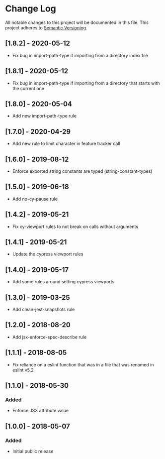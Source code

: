 # Change Log
All notable changes to this project will be documented in this file.
This project adheres to [Semantic Versioning](http://semver.org/).

## [1.8.2] - 2020-05-12
- Fix bug in import-path-type if importing from a directory index file

## [1.8.1] - 2020-05-12
- Fix bug in import-path-type if importing from a directory that starts with the current one

## [1.8.0] - 2020-05-04
- Add new import-path-type rule 

## [1.7.0] - 2020-04-29
- Add new rule to limit character in feature tracker call

## [1.6.0] - 2019-08-12
- Enforce exported string constants are typed (string-constant-types)

## [1.5.0] - 2019-06-18
- Add no-cy-pause rule

## [1.4.2] - 2019-05-21
- Fix cy-viewport rules to not break on calls without arguments

## [1.4.1] - 2019-05-21
- Update the cypress viewport rules

## [1.4.0] - 2019-05-17
- Add some rules around setting cypress viewports

## [1.3.0] - 2019-03-25
- Add clean-jest-snapshots rule

## [1.2.0] - 2018-08-20
- Add jsx-enforce-spec-describe rule

## [1.1.1] - 2018-08-05
- Fix reliance on a eslint function that was in a file that was renamed in eslint v5.2

## [1.1.0] - 2018-05-30
### Added
- Enforce JSX attribute value

## [1.0.0] - 2018-05-07
### Added
- Initial public release
